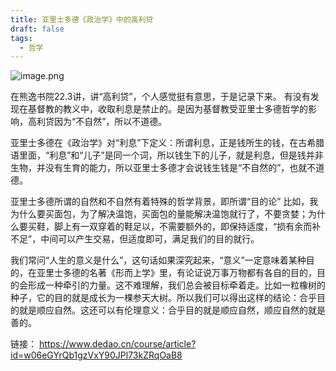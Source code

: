 ```yaml
---
title: 亚里士多德《政治学》中的高利贷
draft: false
tags:
  - 哲学
---
```

![image.png](https://build-web.oss-cn-qingdao.aliyuncs.com/my_pic_file/20250819224549.png)

在熊逸书院22.3讲，讲“高利贷”，个人感觉挺有意思，于是记录下来。
有没有发现在基督教的教义中，收取利息是禁止的。是因为基督教受亚里士多德哲学的影响，高利贷因为“不自然”，所以不道德。

亚里士多德在《政治学》对“利息”下定义：所谓利息，正是钱所生的钱，在古希腊语里面，“利息”和“儿子”是同一个词，所以钱生下的儿子，就是利息，但是钱并非生物，并没有生育的能力，所以亚里士多德才会说钱生钱是“不自然的”，也就不道德。

亚里士多德所谓的自然和不自然有着特殊的哲学背景，即所谓“目的论”
比如，我为什么要买面包，为了解决温饱，买面包的量能解决温饱就行了，不要贪婪；为什么要买鞋，脚上有一双穿着的鞋足以，不需要额外的，即保持适度，“损有余而补不足”，中间可以产生交易，但适度即可，满足我们的目的就行。

我们常问“人生的意义是什么”，这句话如果深究起来，“意义”一定意味着某种目的，在亚里士多德的名著《形而上学》里，有论证说万事万物都有各自的目的，目的会形成一种牵引的力量。这不难理解，我们总会被目标牵着走。比如一粒橡树的种子，它的目的就是成长为一棵参天大树。所以我们可以得出这样的结论：合乎目的就是顺应自然。这还可以有伦理意义：合乎目的就是顺应自然，顺应自然的就是善的。

链接： https://www.dedao.cn/course/article?id=w06eGYrQb1gzVxY90JPl73kZRqOaB8